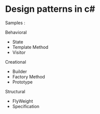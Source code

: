 # Design patterns in c#

Samples :

Behavioral
  * State
  * Template Method
  * Visitor
  
Creational
  * Builder
  * Factory Method
  * Prototype
  
Structural
  * FlyWeight
  * Specification
